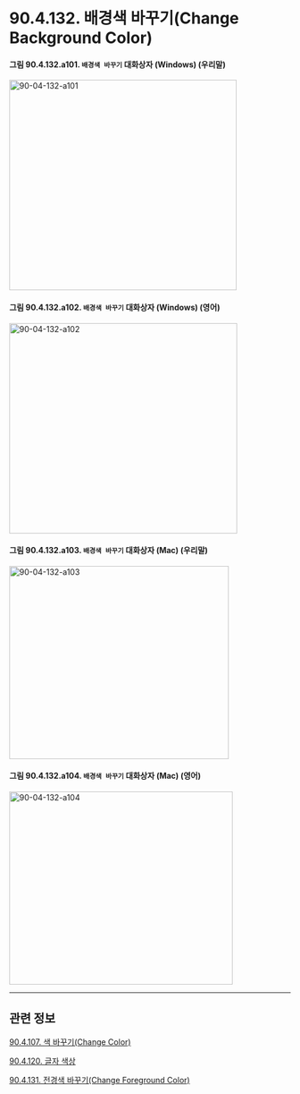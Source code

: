 # 90.4.132. 배경색 바꾸기(Change Background Color)

<a id="90-04-132-a101"></a>

#### 그림 90.4.132.a101. `배경색 바꾸기` 대화상자 (Windows) (우리말)
<img width="407" height="376" alt="90-04-132-a101" src="https://github.com/wonder13662/gimp/assets/15767104/51adfcc5-9164-4695-8b55-c7f61bc1996f" />

<a id="90-04-132-a102"></a>

#### 그림 90.4.132.a102. `배경색 바꾸기` 대화상자 (Windows) (영어)
<img width="408" height="376" alt="90-04-132-a102" src="https://github.com/wonder13662/gimp/assets/15767104/375e0d35-9f9e-4ccf-885a-066896ddcceb" />

<a id="90-04-132-a103"></a>

#### 그림 90.4.132.a103. `배경색 바꾸기` 대화상자 (Mac) (우리말)
<img width="393" height="345" alt="90-04-132-a103" src="https://github.com/wonder13662/gimp/assets/15767104/eaba0aa3-6b46-4e80-b27a-852660d72acb" />

<a id="90-04-132-a104"></a>

#### 그림 90.4.132.a104. `배경색 바꾸기` 대화상자 (Mac) (영어)
<img width="400" height="345" alt="90-04-132-a104" src="https://github.com/wonder13662/gimp/assets/15767104/528330d2-afa5-47f1-a15d-fb5e7dfa02fc" />

***

## 관련 정보

[90.4.107. 색 바꾸기(Change Color)](./90-04-0107-change_color.md)

[90.4.120. 글자 색상](./90-04-0120-text_color.md)

[90.4.131. 전경색 바꾸기(Change Foreground Color)](./90-04-0131-change_foreground_color.md)
